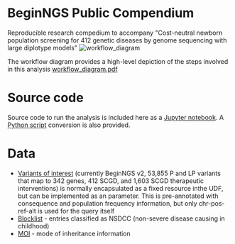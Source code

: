 # BeginNGS Public Compendium
Reproducible research compedium to accompany "Cost-neutral newborn population screening for 412 genetic diseases by genome sequencing with large diplotype models"
![workflow_diagram](https://github.com/TileDB-Inc/BeginNGSPub/assets/147991/51bb5965-0e31-4bba-889b-b30850098538)

The workflow diagram provides a high-level depiction of the steps involved in this analysis [workflow_diagram.pdf](https://github.com/TileDB-Inc/BeginNGSPub/files/15042044/workflow_diagram.pdf)

# Source code
Source code to run the analysis is included here as a [Jupyter notebook](beginNGS_compedium_notebook.ipynb). A [Python script](beginNGS_compedium.py) conversion is also provided.

# Data
- [Variants of interest](data/variants_of_interest_20231108.csv) (currently BeginNGS v2, 53,855 P and LP variants that map to 342 genes, 412 SCGD, and 1,603 SCGD therapeutic interventions) is normally encapsulated as a fixed resource inthe UDF, but can be implemented as an parameter. This is pre-annotated with consequence and population frequency information, but only chr-pos-ref-alt is used for the query itself
- [Blocklist](data/blocklist_20240329.csv) - entries classified as NSDCC (non-severe disease causing in childhood)
- [MOI](data/moi_20240805.txt) - mode of inheritance information
